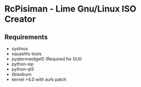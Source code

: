 RcPisiman - Lime Gnu/Linux ISO Creator
==============================

Requirements
------------
 - syslinux
 - squashfs-tools
 - pyqtermwidget5  (Required for GUI)
 - python-sip
 - python-qt5
 - libisoburn
 - kernel >4.0 with aufs patch
